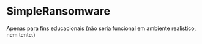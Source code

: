 # SimpleRansomware

Apenas para fins educacionais (não seria funcional em ambiente realístico, nem tente.)
